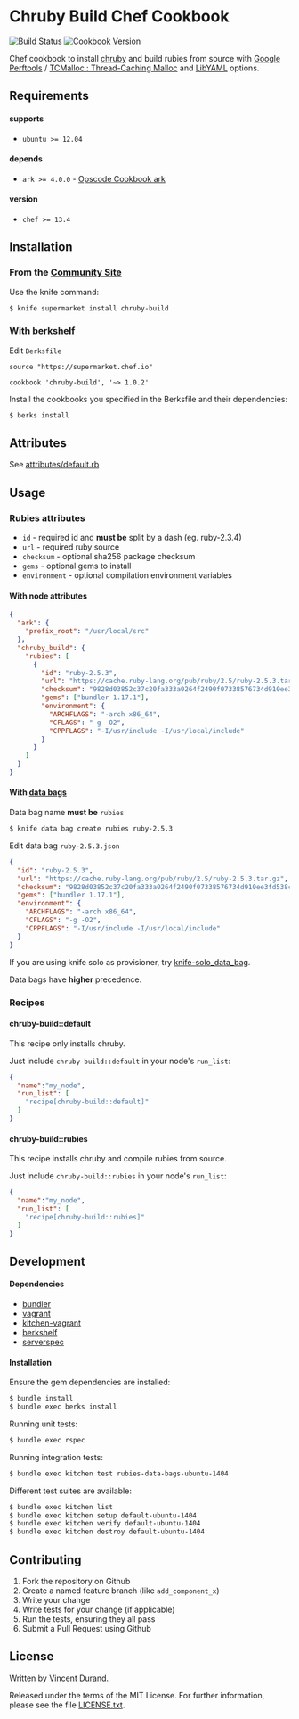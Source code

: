 # Chruby Build Chef Cookbook

[![Build Status](https://img.shields.io/travis/madwork/chef-chruby-build.svg)](https://travis-ci.org/madwork/chef-chruby-build)
[![Cookbook Version](https://img.shields.io/cookbook/v/chruby-build.svg)](https://supermarket.chef.io/cookbooks/chruby-build)

Chef cookbook to install [chruby](https://github.com/postmodern/chruby) and build rubies from source with [Google Perftools](https://github.com/gperftools/gperftools) / [TCMalloc : Thread-Caching Malloc](http://goog-perftools.sourceforge.net/doc/tcmalloc.html) and [LibYAML](http://pyyaml.org/wiki/LibYAML) options.

## Requirements

#### supports

* `ubuntu >= 12.04`

#### depends

* `ark >= 4.0.0` - [Opscode Cookbook ark](https://supermarket.chef.io/cookbooks/ark)

#### version

* `chef >= 13.4`

## Installation

### From the [Community Site](https://supermarket.chef.io/cookbooks/chruby-build)

Use the knife command:

```sh
$ knife supermarket install chruby-build
```

### With [berkshelf](http://berkshelf.com/)

Edit `Berksfile`

    source "https://supermarket.chef.io"

    cookbook 'chruby-build', '~> 1.0.2'

Install the cookbooks you specified in the Berksfile and their dependencies:

```sh
$ berks install
```

## Attributes

See [attributes/default.rb](attributes/default.rb)

## Usage

### Rubies attributes

* `id` - required id and **must be** split by a dash (eg. ruby-2.3.4)
* `url` - required ruby source
* `checksum` - optional sha256 package checksum
* `gems` - optional gems to install
* `environment` - optional compilation environment variables

#### With node attributes

```json
{
  "ark": {
    "prefix_root": "/usr/local/src"
  },
  "chruby_build": {
    "rubies": [
      {
        "id": "ruby-2.5.3",
        "url": "https://cache.ruby-lang.org/pub/ruby/2.5/ruby-2.5.3.tar.gz",
        "checksum": "9828d03852c37c20fa333a0264f2490f07338576734d910ee3fd538c9520846c",
        "gems": ["bundler 1.17.1"],
        "environment": {
          "ARCHFLAGS": "-arch x86_64",
          "CFLAGS": "-g -O2",
          "CPPFLAGS": "-I/usr/include -I/usr/local/include"
        }
      }
    ]
  }
}
```

#### With [data bags](http://docs.opscode.com/essentials_data_bags.html)

Data bag name **must be** `rubies`

```sh
$ knife data bag create rubies ruby-2.5.3
```

Edit data bag `ruby-2.5.3.json`

```json
{
  "id": "ruby-2.5.3",
  "url": "https://cache.ruby-lang.org/pub/ruby/2.5/ruby-2.5.3.tar.gz",
  "checksum": "9828d03852c37c20fa333a0264f2490f07338576734d910ee3fd538c9520846c",
  "gems": ["bundler 1.17.1"],
  "environment": {
    "ARCHFLAGS": "-arch x86_64",
    "CFLAGS": "-g -O2",
    "CPPFLAGS": "-I/usr/include -I/usr/local/include"
  }
}
```

If you are using knife solo as provisioner, try [knife-solo_data_bag](http://thbishop.com/knife-solo_data_bag/).

Data bags have **higher** precedence.

### Recipes

#### chruby-build::default

This recipe only installs chruby.

Just include `chruby-build::default` in your node's `run_list`:

```json
{
  "name":"my_node",
  "run_list": [
    "recipe[chruby-build::default]"
  ]
}
```

#### chruby-build::rubies

This recipe installs chruby and compile rubies from source.

Just include `chruby-build::rubies` in your node's `run_list`:

```json
{
  "name":"my_node",
  "run_list": [
    "recipe[chruby-build::rubies]"
  ]
}
```

## Development

#### Dependencies

* [bundler](https://bundler.io/)
* [vagrant](https://www.vagrantup.com/)
* [kitchen-vagrant](https://github.com/test-kitchen/kitchen-vagrant)
* [berkshelf](https://docs.chef.io/berkshelf.html)
* [serverspec](https://serverspec.org/)

#### Installation

Ensure the gem dependencies are installed:

```sh
$ bundle install
$ bundle exec berks install
```

Running unit tests:

```sh
$ bundle exec rspec
```

Running integration tests:

```sh
$ bundle exec kitchen test rubies-data-bags-ubuntu-1404
```

Different test suites are available:

```sh
$ bundle exec kitchen list
$ bundle exec kitchen setup default-ubuntu-1404
$ bundle exec kitchen verify default-ubuntu-1404
$ bundle exec kitchen destroy default-ubuntu-1404
```

## Contributing

1. Fork the repository on Github
2. Create a named feature branch (like `add_component_x`)
3. Write your change
4. Write tests for your change (if applicable)
5. Run the tests, ensuring they all pass
6. Submit a Pull Request using Github

## License

Written by [Vincent Durand](https://github.com/madwork).

Released under the terms of the MIT License. For further information, please see the file [LICENSE.txt](LICENSE.txt).
